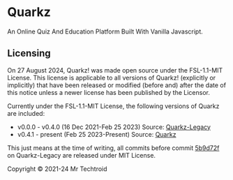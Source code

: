 # Quarkz
An Online Quiz And Education Platform Built With Vanilla Javascript. 
## Licensing
On 27 August 2024, Quarkz! was made open source under the FSL-1.1-MIT License. This license is applicable to all versions of Quarkz! (explicitly or implicitly) that have been released or modified (before and) after the date of this notice unless a newer license has been published by the Licensor.  

Currently under the FSL-1.1-MIT License, the following versions of Quarkz are included:
- v0.0.0 - v0.4.0 (16 Dec 2021-Feb 25 2023) Source: [Quarkz-Legacy](https://github.com/mrtechtroid/Quarkz-legacy)
- v0.4.1 - present (Feb 25 2023-Present) Source: [Quarkz](https://github.com/mrtechtroid/Quarkz)

This just means at the time of writing, all commits before commit [5b9d72f](`https://github.com/mrtechtroid/Quarkz-legacy/commit/5b9d72fa8b9e76f0be17e667ad12cc7f6e5203a3) on Quarkz-Legacy are released under MIT License. 

Copyright © 2021-24 Mr Techtroid